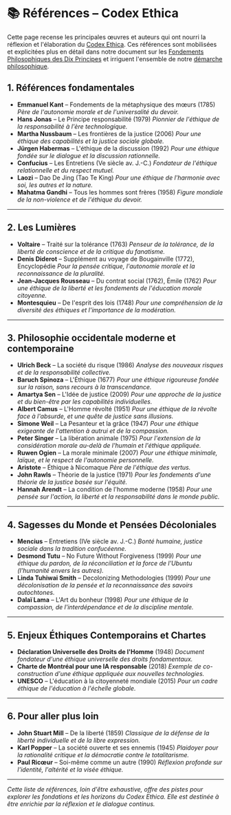 # 📚 Références – Codex Ethica

Cette page recense les principales œuvres et auteurs qui ont nourri la réflexion et l'élaboration du [Codex Ethica](manifeste.md). Ces références sont mobilisées et explicitées plus en détail dans notre document sur les [Fondements Philosophiques des Dix Principes](fondements_des_principes.md) et irriguent l'ensemble de notre [démarche philosophique](philosophie.md).

## 1. Références fondamentales

- **Emmanuel Kant** – Fondements de la métaphysique des mœurs (1785)
  _Père de l'autonomie morale et de l'universalité du devoir._
- **Hans Jonas** – Le Principe responsabilité (1979)
  _Pionnier de l'éthique de la responsabilité à l'ère technologique._
- **Martha Nussbaum** – Les frontières de la justice (2006)
  _Pour une éthique des capabilités et la justice sociale globale._
- **Jürgen Habermas** – L'éthique de la discussion (1992)
  _Pour une éthique fondée sur le dialogue et la discussion rationnelle._
- **Confucius** – Les Entretiens (Ve siècle av. J.-C.)
  _Fondateur de l'éthique relationnelle et du respect mutuel._
- **Laozi** – Dao De Jing (Tao Te King)
  _Pour une éthique de l'harmonie avec soi, les autres et la nature._
- **Mahatma Gandhi** – Tous les hommes sont frères (1958)
  _Figure mondiale de la non-violence et de l'éthique du devoir._

---

## 2. Les Lumières

- **Voltaire** – Traité sur la tolérance (1763)
  _Penseur de la tolérance, de la liberté de conscience et de la critique du fanatisme._
- **Denis Diderot** – Supplément au voyage de Bougainville (1772), Encyclopédie
  _Pour la pensée critique, l'autonomie morale et la reconnaissance de la pluralité._
- **Jean-Jacques Rousseau** – Du contrat social (1762), Émile (1762)
  _Pour une éthique de la liberté et les fondements de l'éducation morale citoyenne._
- **Montesquieu** – De l'esprit des lois (1748)
  _Pour une compréhension de la diversité des éthiques et l'importance de la modération._

---

## 3. Philosophie occidentale moderne et contemporaine

- **Ulrich Beck** – La société du risque (1986)
  _Analyse des nouveaux risques et de la responsabilité collective._
- **Baruch Spinoza** – L'Éthique (1677)
  _Pour une éthique rigoureuse fondée sur la raison, sans recours à la transcendance._
- **Amartya Sen** – L'Idée de justice (2009)
  _Pour une approche de la justice et du bien-être par les capabilités individuelles._
- **Albert Camus** – L'Homme révolté (1951)
  _Pour une éthique de la révolte face à l'absurde, et une quête de justice sans illusions._
- **Simone Weil** – La Pesanteur et la grâce (1947)
  _Pour une éthique exigeante de l'attention à autrui et de la compassion._
- **Peter Singer** – La libération animale (1975)
  _Pour l'extension de la considération morale au-delà de l'humain et l'éthique appliquée._
- **Ruwen Ogien** – La morale minimale (2007)
  _Pour une éthique minimale, laïque, et le respect de l'autonomie personnelle._
- **Aristote** – Éthique à Nicomaque
  _Père de l'éthique des vertus._
- **John Rawls** – Théorie de la justice (1971)
  _Pour les fondements d'une théorie de la justice basée sur l'équité._
- **Hannah Arendt** – La condition de l'homme moderne (1958)
  _Pour une pensée sur l'action, la liberté et la responsabilité dans le monde public._

---

## 4. Sagesses du Monde et Pensées Décoloniales

- **Mencius** – Entretiens (IVe siècle av. J.-C.)
  _Bonté humaine, justice sociale dans la tradition confucéenne._
- **Desmond Tutu** – No Future Without Forgiveness (1999)
  _Pour une éthique du pardon, de la réconciliation et la force de l'Ubuntu (l'humanité envers les autres)._
- **Linda Tuhiwai Smith** – Decolonizing Methodologies (1999)
  _Pour une décolonisation de la pensée et la reconnaissance des savoirs autochtones._
- **Dalaï Lama** – L'Art du bonheur (1998)
  _Pour une éthique de la compassion, de l'interdépendance et de la discipline mentale._

---

## 5. Enjeux Éthiques Contemporains et Chartes

- **Déclaration Universelle des Droits de l'Homme** (1948)
  _Document fondateur d'une éthique universelle des droits fondamentaux._
- **Charte de Montréal pour une IA responsable** (2018)
  _Exemple de co-construction d'une éthique appliquée aux nouvelles technologies._
- **UNESCO** – L'éducation à la citoyenneté mondiale (2015)
  _Pour un cadre éthique de l'éducation à l'échelle globale._

---

## 6. Pour aller plus loin

- **John Stuart Mill** – De la liberté (1859)
  _Classique de la défense de la liberté individuelle et de la libre expression._
- **Karl Popper** – La société ouverte et ses ennemis (1945)
  _Plaidoyer pour la rationalité critique et la démocratie contre le totalitarisme._
- **Paul Ricœur** – Soi-même comme un autre (1990)
  _Réflexion profonde sur l'identité, l'altérité et la visée éthique._

---

*Cette liste de références, loin d'être exhaustive, offre des pistes pour explorer les fondations et les horizons du Codex Ethica. Elle est destinée à être enrichie par la réflexion et le dialogue continus.* 